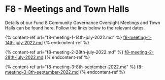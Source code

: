 # F8 - Meetings and Town Halls

Details of our Fund 8 Community Governance Oversight Meetings and Town Halls can be found here. Follow the links below to the relevant dates.



{% content-ref url="f8-meeting-1-14th-july-2022.md" %}
[f8-meeting-1-14th-july-2022.md](f8-meeting-1-14th-july-2022.md)
{% endcontent-ref %}

{% content-ref url="f8-meeting-2-28th-july-2022.md" %}
[f8-meeting-2-28th-july-2022.md](f8-meeting-2-28th-july-2022.md)
{% endcontent-ref %}

{% content-ref url="f8-meeting-3-8th-september-2022.md" %}
[f8-meeting-3-8th-september-2022.md](f8-meeting-3-8th-september-2022.md)
{% endcontent-ref %}
